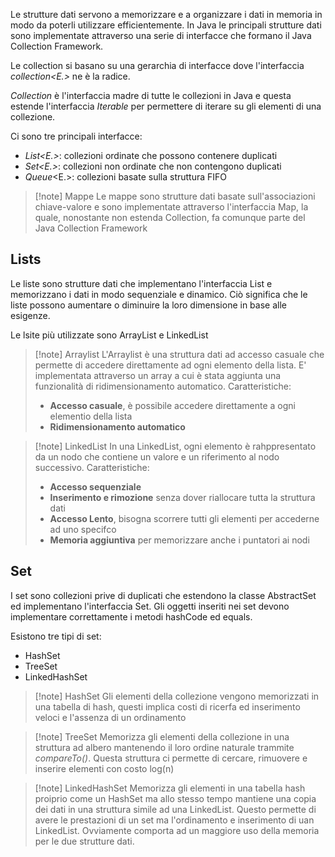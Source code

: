 Le strutture dati servono a memorizzare e a organizzare i dati in memoria in modo da poterli utilizzare efficientemente. In Java le principali strutture dati sono implementate attraverso una serie di interfacce che formano il Java Collection Framework.

Le collection si basano su una gerarchia di interfacce dove l'interfaccia *collection<E.>* ne è la radice.

*Collection* è l'interfaccia madre di tutte le collezioni in Java e questa estende l'interfaccia *Iterable* per permettere di iterare su gli elementi di una collezione.

Ci sono tre principali interfacce:
- *List<E.>*: collezioni ordinate che possono contenere duplicati
- *Set<E.>*: collezioni non ordinate che non contengono duplicati
- *Queue*<E.>: collezioni basate sulla struttura FIFO

>[!note]  Mappe
>Le mappe sono strutture dati basate sull'associazioni chiave-valore e sono implementate attraverso l'interfaccia Map, la quale, nonostante non estenda Collection, fa comunque parte del Java Collection Framework


## Lists
Le liste sono strutture dati che implementano l'interfaccia List e memorizzano i dati in modo sequenziale e dinamico. Ciò significa che le liste possono aumentare o diminuire la loro dimensione in base alle esigenze.

Le lsite più utilizzate sono ArrayList e LinkedList
>[!note] Arraylist
>L'Arraylist è una struttura dati ad accesso casuale che permette di accedere direttamente ad ogni elemento della lista. E' implementata attraverso un array a cui è stata aggiunta una funzionalità di ridimensionamento automatico.
>Caratteristiche:
>- **Accesso casuale**, è possibile accedere direttamente a ogni elementio della lista
>- **Ridimensionamento automatico**

>[!note] LinkedList
>In una LinkedList, ogni elemento è rahppresentato da un nodo che contiene un valore e un riferimento al nodo successivo.
>Caratteristiche:
>- **Accesso sequenziale**
>- **Inserimento e rimozione** senza dover riallocare tutta la struttura dati
>- **Accesso Lento**, bisogna scorrere tutti gli elementi per accederne ad uno specifco
>- **Memoria aggiuntiva** per memorizzare anche i puntatori ai nodi


## Set
I set sono collezioni prive di duplicati che estendono la classe AbstractSet ed implementano l'interfaccia Set. Gli oggetti inseriti nei set devono implementare correttamente i metodi hashCode ed equals.

Esistono tre tipi di set:
- HashSet
- TreeSet
- LinkedHashSet

>[!note] HashSet
>Gli elementi della collezione vengono memorizzati in una tabella di hash, questi implica costi di ricerfa ed inserimento veloci e l'assenza di un ordinamento

>[!note] TreeSet
>Memorizza gli elementi della collezione in una struttura ad albero mantenendo il  loro ordine naturale trammite *compareTo()*. Questa struttura ci permette di cercare, rimuovere e inserire elementi con costo log(n)

>[!note] LinkedHashSet
>Memorizza gli elementi in una tabella hash proiprio come un HashSet ma allo stesso tempo mantiene una copia dei dati in una struttura simile ad una LinkedList. Questo permette di avere le prestazioni di un set ma l'ordinamento e inserimento di uan LinkedList. Ovviamente comporta ad un maggiore uso della memoria per le due strutture dati.


## 